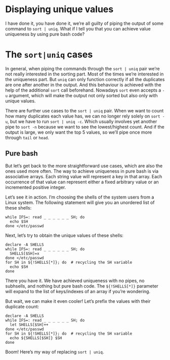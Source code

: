# Displaying unique values

I have done it, you have done it, we’re all guilty of piping the output of some command to `sort | uniq`. What if I tell you that you can achieve value uniqueness by using pure bash code?

# The `sort|uniq` cases

In general, when piping the commands through the `sort | uniq` pair we’re not really interested in the sorting part. Most of the times we’re interested in the uniqueness part. But `uniq` can only function correctly if all the duplicates are one after another in the output. And this behaviour is achieved with the help of the additional `sort` call beforehand. Nowadays `sort` even accepts a `-u` argument, which will make the output not only sorted but also only with unique values.

There are further use cases to the `sort | uniq` pair. When we want to count how many duplicates each value has, we can no longer rely solely on `sort -u`, but we have to run `sort | uniq -c`. Which usually involves yet another pipe to `sort -n` because we want to see the lowest/highest count. And if the output is large, we only want the top 5 values, so we’ll pipe once more through `tail` or `head`.

## Pure bash

But let’s get back to the more straightforward use cases, which are also the ones used more often. The way to achieve uniqueness in pure bash is via associative arrays. Each string value will represent a key in that array. Each occurrence of that value can represent either a fixed arbitrary value or an incremented positive integer.

Let’s see it in action. I’m choosing the shells of the system users from a Linux system. The following statement will give you an unordered list of these shells:
```
while IFS=: read _ _ _ _ _ _ SH; do
  echo $SH
done </etc/passwd
```

Next, let’s try to obtain the unique values of these shells:
```
declare -A SHELLS
while IFS=: read _ _ _ _ _ _ SH; do
  SHELLS[$SH]=x
done </etc/passwd
for SH in ${!SHELLS[*]}; do  # recycling the SH variable
  echo $SH
done
```
There you have it. We have achieved uniqueness with no pipes, no subhsells, and nothing but pure bash code. The `${!SHELLS[*]}` parameter will expand to the list of keys/indexes of an array if you’re wondering.

But wait, we can make it even cooler! Let’s prefix the values with their duplicate count:
```
declare -A SHELLS
while IFS=: read _ _ _ _ _ _ SH; do
  let SHELLS[$SH]++
done </etc/passwd
for SH in ${!SHELLS[*]}; do  # recycling the SH variable
  echo ${SHELLS[$SH]} $SH
done
```
Boom! Here’s my way of replacing `sort | uniq`.
